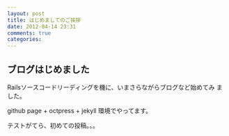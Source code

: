 ```yaml
---
layout: post
title: はじめましてのご挨拶
date: 2012-04-14 23:31
comments: true
categories: 
---
```


ブログはじめました
------------------

Railsソースコードリーディングを機に、いまさらながらブログなど始めてみ
ました。

github page + octpress + jekyll 環境でやってます。

テストがてら、初めての投稿。。。


